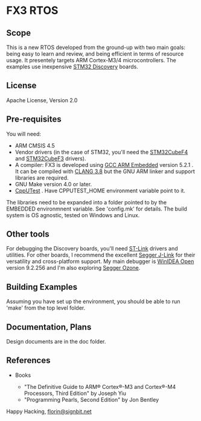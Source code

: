 # FX3 RTOS

## Scope

This is a new RTOS developed from the ground-up with two main goals: being easy to learn and review, and being efficient in terms of resource usage.
It presentely targets ARM Cortex-M3/4 microcontrollers. The examples use inexpensive [STM32 Discovery](www.st.com/stm32discovery-pr) boards.

## License

Apache License, Version 2.0

## Pre-requisites

You will need:
* ARM CMSIS 4.5
* Vendor drivers (in the case of STM32, you'll need the [STM32CubeF4](http://www.st.com/web/en/catalog/tools/PF259243) and [STM32CubeF3](http://www.st.com/web/en/catalog/tools/PF260613) drivers).
* A compiler: FX3 is developed using [GCC ARM Embedded](https://launchpad.net/gcc-arm-embedded) version 5.2.1 . It can be compiled with [CLANG 3.8](http://clang.llvm.org/) but the GNU ARM linker and support libraries are required.
* GNU Make version 4.0 or later.
* [CppUTest](https://cpputest.github.io/) . Have CPPUTEST\_HOME environment variable point to it.

The libraries need to be expanded into a folder pointed to by the EMBEDDED environmnent variable. See 'config.mk' for details. The build system is OS agnostic, tested on Windows and Linux.

## Other tools

For debugging the Discovery boards, you'll need [ST-Link](http://www.st.com/web/catalog/tools/FM146/CL1984/SC724/SS1677/PF251168) drivers and utilities. For other boards, I recommend the excellent [Segger J-Link](https://www.segger.com/jlink-debug-probes.html) for their versatility and cross-platform support.
My main debugger is [WinIDEA Open](http://www.isystem.com/download/winideaopen) version 9.2.256 and I'm also exploring [Segger Ozone](https://www.segger.com/ozone.html).

## Building Examples

Assuming you have set up the environment, you should be able to run 'make' from the top level folder.

## Documentation, Plans

Design documents are in the doc folder.

## References

* Books

  * "The Definitive Guide to ARM® Cortex®-M3 and Cortex®-M4 Processors, Third Edition" by Joseph Yiu
  * "Programming Pearls, Second Edition" by Jon Bentley


Happy Hacking,
florin@signbit.net

